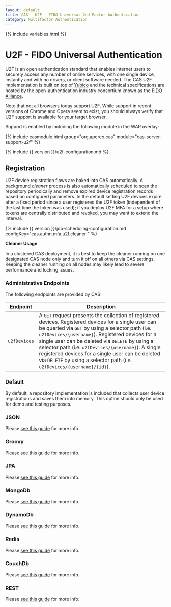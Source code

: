 ```yaml
---
layout: default
title: CAS - U2F - FIDO Universal 2nd Factor Authentication
category: Multifactor Authentication
---
```


{% include variables.html %}

# U2F - FIDO Universal Authentication

U2F is an open authentication standard that enables internet users to securely 
access any number of online services, with one single device, instantly 
and with no drivers, or client software needed. The CAS U2F implementation 
is built on top of [Yubico](https://www.yubico.com/about/background/fido/) and 
the technical specifications are hosted by the open-authentication 
industry consortium known as the [FIDO Alliance](https://fidoalliance.org/).

Note that not all browsers today support U2F. While support in recent versions of Chrome and 
Opera seem to exist, you should always verify that U2F support is available for your target browser.

Support is enabled by including the following module in the WAR overlay:

{% include casmodule.html group="org.apereo.cas" module="cas-server-support-u2f" %}

{% include {{ version }}/u2f-configuration.md %}

## Registration

U2F device registration flows are baked into CAS automatically. A 
background *cleaner* process is also automatically scheduled to scan the 
repository periodically and remove expired device registration records 
based on configured parameters. In the default setting U2F devices
expire after a fixed period since a user registered the U2F token 
(independent of the last time the token was used); if you deploy U2F
MFA for a setup where tokens are centrally distributed and revoked, 
you may want to extend the interval.

{% include {{ version }}/job-scheduling-configuration.md configKey="cas.authn.mfa.u2f.cleaner`" %}

<div class="alert alert-warning"><strong>Cleaner Usage</strong><p>In a 
clustered CAS deployment, it is best to keep the cleaner running on one designated 
CAS node only and turn it off on all others via CAS settings. Keeping the 
cleaner running on all nodes may likely lead to severe performance and locking issues.</p></div>

### Administrative Endpoints

The following endpoints are provided by CAS:
 
| Endpoint                  | Description
|---------------------------|------------------------------------------------
| `u2fDevices`  | A `GET` request presents the collection of registered devices. Registered devices for a single user can be queried via `GET` by using a selector path (i.e. `u2fDevices/{username}`). Registered devices for a single user can be deleted via `DELETE` by using a selector path (i.e. `u2fDevices/{username}`). A single registered devices for a single user can be deleted via `DELETE` by using a selector path (i.e. `u2fDevices/{username}/{id}`).

### Default

By default, a repository implementation is included that collects 
user device registrations and saves them into memory.
This option should only be used for demo and testing purposes.

### JSON
      
Please [see this guide](FIDO-U2F-Authentication-JSON.html) for more info.

### Groovy

Please [see this guide](FIDO-U2F-Authentication-Groovy.html) for more info.

### JPA

Please [see this guide](FIDO-U2F-Authentication-JPA.html) for more info.

### MongoDb

Please [see this guide](FIDO-U2F-Authentication-MongoDb.html) for more info.

### DynamoDb

Please [see this guide](FIDO-U2F-Authentication-DynamoDb.html) for more info.

### Redis

Please [see this guide](FIDO-U2F-Authentication-Redis.html) for more info.

### CouchDb

Please [see this guide](FIDO-U2F-Authentication-CouchDb.html) for more info.

### REST

Please [see this guide](FIDO-U2F-Authentication-Rest.html) for more info.
